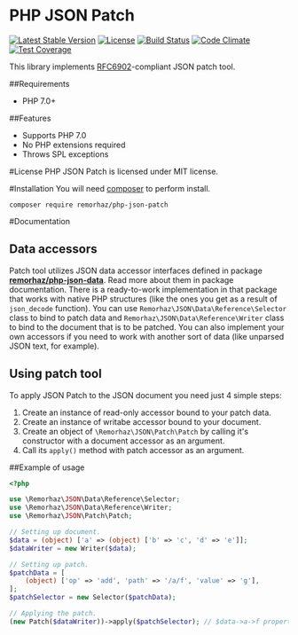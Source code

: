 # PHP JSON Patch

[![Latest Stable Version](https://poser.pugx.org/remorhaz/php-json-patch/v/stable)](https://packagist.org/packages/remorhaz/php-json-patch)
[![License](https://poser.pugx.org/remorhaz/php-json-patch/license)](https://packagist.org/packages/remorhaz/php-json-patch)
[![Build Status](https://travis-ci.org/remorhaz/php-json-patch.svg?branch=master)](https://travis-ci.org/remorhaz/php-json-patch)
[![Code Climate](https://codeclimate.com/github/remorhaz/php-json-patch/badges/gpa.svg)](https://codeclimate.com/github/remorhaz/php-json-patch)
[![Test Coverage](https://codeclimate.com/github/remorhaz/php-json-patch/badges/coverage.svg)](https://codeclimate.com/github/remorhaz/php-json-patch/coverage)

This library implements [RFC6902](https://tools.ietf.org/html/rfc6902)-compliant JSON patch tool.

##Requirements
* PHP 7.0+

##Features
* Supports PHP 7.0
* No PHP extensions required
* Throws SPL exceptions

#License
PHP JSON Patch is licensed under MIT license.

#Installation
You will need [composer](https://getcomposer.org) to perform install.
```
composer require remorhaz/php-json-patch
```

#Documentation
## Data accessors
Patch tool utilizes JSON data accessor interfaces defined in package
**[remorhaz/php-json-data](https://github.com/remorhaz/php-json-data)**. Read more about them in package documentation.
There is a ready-to-work implementation in that package that works with native PHP structures (like the ones you get as
a result of `json_decode` function). You can use `Remorhaz\JSON\Data\Reference\Selector` class to bind to patch data and
`Remorhaz\JSON\Data\Reference\Writer` class to bind to the document that is to be patched. You can also implement your own accessors
if you need to work with another sort of data (like unparsed JSON text, for example).

## Using patch tool
To apply JSON Patch to the JSON document you need just 4 simple steps:

1. Create an instance of read-only accessor bound to your patch data.
2. Create an instance of writabe accessor bound to your document.
3. Create an object of `\Remorhaz\JSON\Patch\Patch` by calling it's constructor with a document accessor as an argument.
4. Call its `apply()` method with patch accessor as an argument.

##Example of usage
```php
<?php

use \Remorhaz\JSON\Data\Reference\Selector;
use \Remorhaz\JSON\Data\Reference\Writer;
use \Remorhaz\JSON\Patch\Patch;

// Setting up document.
$data = (object) ['a' => (object) ['b' => 'c', 'd' => 'e']];
$dataWriter = new Writer($data);

// Setting up patch.
$patchData = [
    (object) ['op' => 'add', 'path' => '/a/f', 'value' => 'g'],
];
$patchSelector = new Selector($patchData);

// Applying the patch.
(new Patch($dataWriter))->apply($patchSelector); // $data->a->f property is added and set to 'g'
